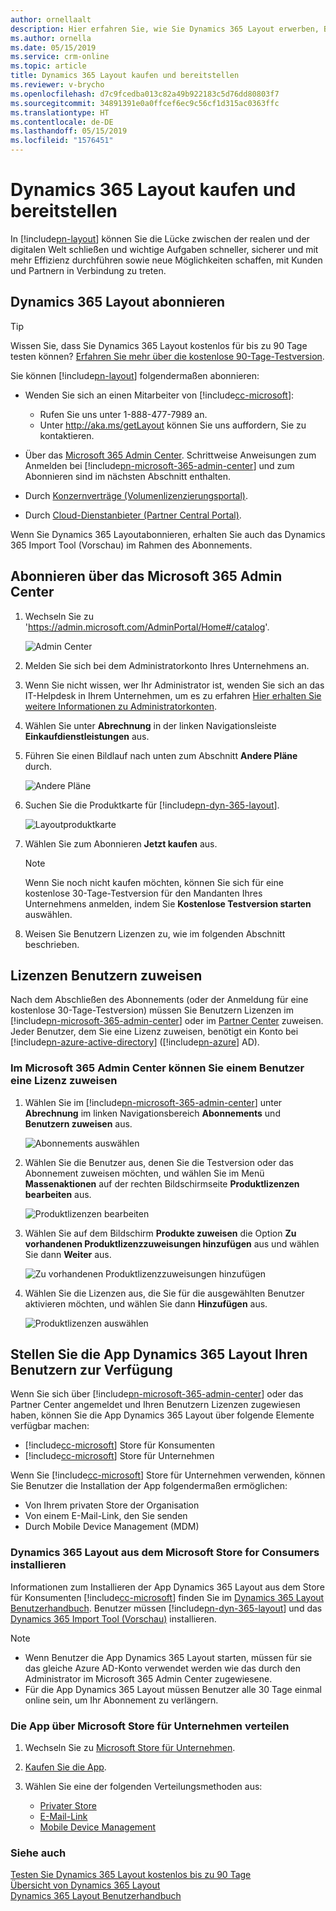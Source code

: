 ```yaml
---
author: ornellaalt
description: Hier erfahren Sie, wie Sie Dynamics 365 Layout erwerben, Benutzer in das Abonnement einfügen und die App für Benutzer bereitstellen können
ms.author: ornella
ms.date: 05/15/2019
ms.service: crm-online
ms.topic: article
title: Dynamics 365 Layout kaufen und bereitstellen
ms.reviewer: v-brycho
ms.openlocfilehash: d7c9fcedba013c82a49b922183c5d76dd80803f7
ms.sourcegitcommit: 34891391e0a0ffcef6ec9c56cf1d315ac0363ffc
ms.translationtype: HT
ms.contentlocale: de-DE
ms.lasthandoff: 05/15/2019
ms.locfileid: "1576451"
---
```

# <a name="buy-and-deploy-dynamics-365-layout"></a>Dynamics 365 Layout kaufen und bereitstellen

In [!include[pn-layout](../includes/pn-layout.md)] können Sie die Lücke zwischen der realen und der digitalen Welt schließen und wichtige Aufgaben schneller, sicherer und mit mehr Effizienz durchführen sowie neue Möglichkeiten schaffen, mit Kunden und Partnern in Verbindung zu treten.

## <a name="subscribe-to-dynamics-365-layout"></a>Dynamics 365 Layout abonnieren

> [!TIP]
> Wissen Sie, dass Sie Dynamics 365 Layout kostenlos für bis zu 90 Tage testen können? [Erfahren Sie mehr über die kostenlose 90-Tage-Testversion](try-layout-free.md).

Sie können [!include[pn-layout](../includes/pn-layout.md)] folgendermaßen abonnieren:

-   Wenden Sie sich an einen Mitarbeiter von [!include[cc-microsoft](../includes/cc-microsoft.md)]: 
    - Rufen Sie uns unter 1-888-477-7989 an.
    - Unter http://aka.ms/getLayout können Sie uns auffordern, Sie zu kontaktieren.
    
-   Über das [Microsoft 365 Admin Center](https://admin.microsoft.com/AdminPortal/Home#/catalog). Schrittweise Anweisungen zum Anmelden bei [!include[pn-microsoft-365-admin-center](../includes/pn-microsoft-365-admin-center.md)] und zum Abonnieren sind im nächsten Abschnitt enthalten.

-   Durch [Konzernverträge (Volumenlizenzierungsportal)](https://www.microsoft.com/licensing/servicecenter/default.aspx).

-   Durch [Cloud-Dienstanbieter (Partner Central Portal)](https://partner.microsoft.com/en-us/cloud-solution-provider/csp-partner).

Wenn Sie Dynamics 365 Layoutabonnieren, erhalten Sie auch das Dynamics 365 Import Tool (Vorschau) im Rahmen des Abonnements.

## <a name="subscribe-through-the-microsoft-365-admin-center"></a>Abonnieren über das Microsoft 365 Admin Center

1. Wechseln Sie zu 'https://admin.microsoft.com/AdminPortal/Home#/catalog'.

   ![Admin Center](../media/AdminCenter.png "Admin Center")

2. Melden Sie sich bei dem Administratorkonto Ihres Unternehmens an.

3. Wenn Sie nicht wissen, wer Ihr Administrator ist, wenden Sie sich an das IT-Helpdesk in Ihrem Unternehmen, um es zu erfahren [Hier erhalten Sie weitere Informationen zu Administratorkonten](https://support.office.com/en-us/article/office-365-admin-overview-c7228a3e-061f-4575-b1ef-adf1d1669870?ui=en-US&rs=en-US&ad=US).

4. Wählen Sie unter **Abrechnung** in der linken Navigationsleiste **Einkaufdienstleistungen** aus.
   
5. Führen Sie einen Bildlauf nach unten zum Abschnitt **Andere Pläne** durch.

   ![Andere Pläne](../media/OtherPlans.PNG "Andere Pläne auswählen")
   
6. Suchen Sie die Produktkarte für [!include[pn-dyn-365-layout](../includes/pn-dyn-365-layout.md)].

   ![Layoutproduktkarte](../media/ProductCard.PNG "Layoutproduktkarte")
   
7. Wählen Sie zum Abonnieren **Jetzt kaufen** aus.

   > [!NOTE]
   > Wenn Sie noch nicht kaufen möchten, können Sie sich für eine kostenlose 30-Tage-Testversion für den Mandanten Ihres Unternehmens anmelden, indem Sie **Kostenlose Testversion starten** auswählen.  
   
8. Weisen Sie Benutzern Lizenzen zu, wie im folgenden Abschnitt beschrieben.

## <a name="assign-licenses-to-users"></a>Lizenzen Benutzern zuweisen

Nach dem Abschließen des Abonnements (oder der Anmeldung für eine kostenlose 30-Tage-Testversion) müssen Sie Benutzern Lizenzen im [!include[pn-microsoft-365-admin-center](../includes/pn-microsoft-365-admin-center.md)] oder im [Partner Center](https://partner.microsoft.com/en-us/cloud-solution-provider/csp-partner) zuweisen. Jeder Benutzer, dem Sie eine Lizenz zuweisen, benötigt ein Konto bei [!include[pn-azure-active-directory](../includes/pn-azure-active-directory.md)] ([!include[pn-azure](../includes/pn-azure.md)] AD).

### <a name="assign-a-license-to-a-user-in-the-microsoft-365-admin-center"></a>Im Microsoft 365 Admin Center können Sie einem Benutzer eine Lizenz zuweisen

1. Wählen Sie im [!include[pn-microsoft-365-admin-center](../includes/pn-microsoft-365-admin-center.md)] unter **Abrechnung** im linken Navigationsbereich **Abonnements** und **Benutzern zuweisen** aus.

   ![Abonnements auswählen](../media/AssignUsers.PNG "Abonnements auswählen")
   
2. Wählen Sie die Benutzer aus, denen Sie die Testversion oder das Abonnement zuweisen möchten, und wählen Sie im Menü **Massenaktionen** auf der rechten Bildschirmseite **Produktlizenzen bearbeiten** aus. 

   ![Produktlizenzen bearbeiten](../media/EditLicenses.PNG "Produktlizenzen bearbeiten")
   
3. Wählen Sie auf dem Bildschirm **Produkte zuweisen** die Option **Zu vorhandenen Produktlizenzzuweisungen hinzufügen** aus und wählen Sie dann **Weiter** aus.

   ![Zu vorhandenen Produktlizenzzuweisungen hinzufügen](../media/AddProductLicenses.png "Zu vorhandenen Produktlizenzzuweisungen hinzufügen")
   
4. Wählen Sie die Lizenzen aus, die Sie für die ausgewählten Benutzer aktivieren möchten, und wählen Sie dann **Hinzufügen** aus.

   ![Produktlizenzen auswählen](../media/SelectLicenses.PNG "Produktlizenzen auswählen")

## <a name="make-the-dynamics-365-layout-app-available-to-your-users"></a>Stellen Sie die App Dynamics 365 Layout Ihren Benutzern zur Verfügung

Wenn Sie sich über [!include[pn-microsoft-365-admin-center](../includes/pn-microsoft-365-admin-center.md)] oder das Partner Center angemeldet und Ihren Benutzern Lizenzen zugewiesen haben, können Sie die App Dynamics 365 Layout über folgende Elemente verfügbar machen:

-   [!include[cc-microsoft](../includes/cc-microsoft.md)] Store für Konsumenten
-   [!include[cc-microsoft](../includes/cc-microsoft.md)] Store für Unternehmen

Wenn Sie [!include[cc-microsoft](../includes/cc-microsoft.md)] Store für Unternehmen verwenden, können Sie Benutzer die Installation der App folgendermaßen ermöglichen:

-   Von Ihrem privaten Store der Organisation
-   Von einem E-Mail-Link, den Sie senden
-   Durch Mobile Device Management (MDM)

### <a name="install-dynamics-365-layout-from-microsoft-store-for-consumers"></a>Dynamics 365 Layout aus dem Microsoft Store for Consumers installieren

Informationen zum Installieren der App Dynamics 365 Layout aus dem Store für Konsumenten [!include[cc-microsoft](../includes/cc-microsoft.md)] finden Sie im [Dynamics 365 Layout Benutzerhandbuch](../layout/user-guide.md). Benutzer müssen [!include[pn-dyn-365-layout](../includes/pn-dyn-365-layout.md)] und das [Dynamics 365 Import Tool (Vorschau)](../layout/user-guide.md) installieren.

> [!NOTE]
> <ul><li>Wenn Benutzer die App Dynamics 365 Layout starten, müssen für sie das gleiche Azure AD-Konto verwendet werden wie das durch den Administrator im Microsoft 365 Admin Center zugewiesene.</li>
> <li>Für die App Dynamics 365 Layout müssen Benutzer alle 30 Tage einmal online sein, um Ihr Abonnement zu verlängern.</li></ul>

### <a name="distribute-the-app-through-microsoft-store-for-business"></a>Die App über Microsoft Store für Unternehmen verteilen

1.  Wechseln Sie zu [Microsoft Store für Unternehmen](https://businessstore.microsoft.com/en-us/store).

2.  [Kaufen Sie die App](https://docs.microsoft.com/en-us/microsoft-store/acquire-apps-microsoft-store-for-business).

3.  Wählen Sie eine der folgenden Verteilungsmethoden aus:

    -   [Privater Store](https://docs.microsoft.com/en-us/microsoft-store/distribute-apps-from-your-private-store)
    -   [E-Mail-Link](https://docs.microsoft.com/en-us/microsoft-store/assign-apps-to-employees)
    -   [Mobile Device Management](https://docs.microsoft.com/en-us/microsoft-store/configure-mdm-provider-microsoft-store-for-business)

### <a name="see-also"></a>Siehe auch
[Testen Sie Dynamics 365 Layout kostenlos bis zu 90 Tage](try-layout-free.md)<br/>
[Übersicht von Dynamics 365 Layout](../layout/index.md)<br/>
[Dynamics 365 Layout Benutzerhandbuch](../layout/user-guide.md)<br/>

